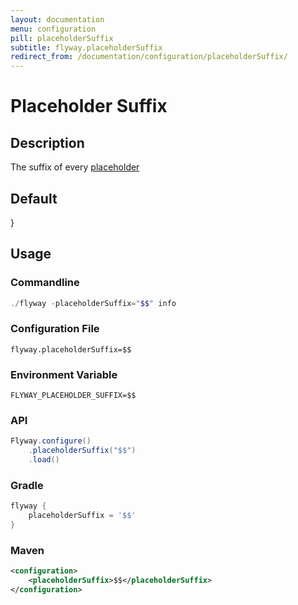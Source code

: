 ```yaml
---
layout: documentation
menu: configuration
pill: placeholderSuffix
subtitle: flyway.placeholderSuffix
redirect_from: /documentation/configuration/placeholderSuffix/
---
```


# Placeholder Suffix

## Description
The suffix of every [placeholder](/documentation/configuration/placeholder)

## Default
}

## Usage

### Commandline
```powershell
./flyway -placeholderSuffix="$$" info
```

### Configuration File
```properties
flyway.placeholderSuffix=$$
```

### Environment Variable
```properties
FLYWAY_PLACEHOLDER_SUFFIX=$$
```

### API
```java
Flyway.configure()
    .placeholderSuffix("$$")
    .load()
```

### Gradle
```groovy
flyway {
    placeholderSuffix = '$$'
}
```

### Maven
```xml
<configuration>
    <placeholderSuffix>$$</placeholderSuffix>
</configuration>
```